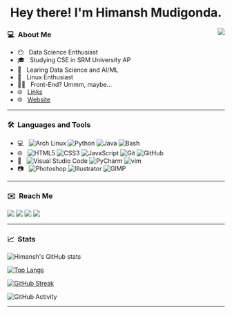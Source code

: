 <h1 align='center'> Hey there! I'm Himansh Mudigonda.</h1><img align="right" src="https://komarev.com/ghpvc/?username=ruhend&color=a67750">
</h1><h3> 💻 &nbsp;About Me </h3>

- 😶 &nbsp; Data Science Enthusiast
- 🎓 &nbsp; Studying CSE in SRM University AP
- 🌱 &nbsp; Learing Data Science and AI/ML
- 🐧 &nbsp; Linux Enthusiast
- 👨‍💻 &nbsp; Front-End? Ummm, maybe...
- 🌐 &nbsp; <a href='https://ruhend.github.io/links' target='_blank'>Links</a>
- 🌐 &nbsp; <a href='https://ruhend.github.io/' target='_blank'>Website</a>
<hr/>
<h3> 🛠 &nbsp;Languages and Tools</h3>

- 💻 &nbsp;
  ![Arch Linux](https://img.shields.io/badge/-Arch%20Linux-333333?style=flat-square&logo=arch-linux&color=21262e&logoWidth=40)
  ![Python](https://img.shields.io/badge/-Python-333333?style=flat-square&logo=Python&color=21262e&logoWidth=40)
  ![Java](https://img.shields.io/badge/-Java-333333?style=flat-square&logo=java&color=21262e&logoWidth=40)
  ![Bash](https://img.shields.io/badge/-Bash-333333?style=flat-square&logo=gnu-bash&color=21262e&logoColor=white&logoWidth=40)
- 🌐 &nbsp;
  ![HTML5](https://img.shields.io/badge/-HTML5-333333?style=flat-square&logo=HTML5&color=21262e&logoWidth=40)
  ![CSS3](https://img.shields.io/badge/-CSS-333333?style=flat-square&logo=CSS3&logoColor=254bdd&color=21262e&logoWidth=40)
  ![JavaScript](https://img.shields.io/badge/-JavaScript-333333?style=flat-square&logo=javascript&color=21262e&logoWidth=40)
  ![Git](https://img.shields.io/badge/-Git-333333?style=flat-square&logo=git&color=21262e&logoWidth=40)
  ![GitHub](https://img.shields.io/badge/-GitHub-333333?style=flat-square&logo=github&color=21262e&logoWidth=40)
- 🔧 &nbsp;
  ![Visual Studio Code](https://img.shields.io/badge/-Visual%20Studio%20Code-333333?style=flat-square&logo=visual-studio-code&logoColor=32ca70&color=21262e&logoWidth=40)
  ![PyCharm](https://img.shields.io/badge/-Pycharm-333333?style=flat-square&logo=pycharm&logoColor=21d789&color=21262e&logoWidth=40)
  ![vim](https://img.shields.io/badge/-vim-333333?style=flat-square&logo=vim&logoColor=afaf22&color=21262e&logoWidth=40)
- 📷 &nbsp;
  ![Photoshop](https://img.shields.io/badge/-Photoshop-333333?style=flat-square&logo=adobe-photoshop&color=21262e&logoWidth=40)
  ![Illustrator](https://img.shields.io/badge/-Illustrator-333333?style=flat-square&logo=adobe-illustrator&color=21262e&logoWidth=40)
  ![GIMP](https://img.shields.io/badge/-GIMP-333333?style=flat-square&logo=gimp&color=21262e&logoColor=a77750&logoWidth=40)

<hr/>
<h3> ✉️ &nbsp;Reach Me </h3>
<p>
  <a href="https://www.linkedin.com/in/himansh-m/" target="_blank"><img src="https://img.shields.io/badge/-LinkedIn-333333?style=flat-square&logo=Linkedin&logoColor=0a66c2&color=21262e&logoWidth=40"/></a>
  <a href="mailto:mudigonda.hmmanshh@gmail.com" target="_blank"><img src="https://img.shields.io/badge/Mail-333333?style=flat-square&logo=Gmail&color=21262e&logoWidth=40"/></a>
<a href="https://www.instagram.com/hmmanshh" target="_blank"><img src="https://img.shields.io/badge/-Instagram-333333?&style=flat-square&logo=instagram&color=21262e&logoWidth=40"></a>
  <a href="https://discord.com/users/783162586421133323" target="_blank"><img src="https://img.shields.io/badge/-Discord-333333?&style=flat-square&logo=Discord&color=21262e&logoWidth=40"></a>
</p>
<hr/>
<h3> 📈 &nbsp;Stats </h3>
  
![Himansh's GitHub stats](https://github-readme-stats.vercel.app/api?username=ruhend&theme=gotham&show_icons=true&hide_border=true)

[![Top Langs](https://github-readme-stats.vercel.app/api/top-langs/?username=ruhend&layout=compact&exclude_repo=ruhend.github.io&theme=gotham&show_icons=true&hide_border=true)](https://github.com/ruhend/github-readme-stats)

[![GitHub Streak](https://github-readme-streak-stats.herokuapp.com/?user=ruhend&layout=compact&exclude_repo=ruhend.github.io&theme=gotham&show_icons=true&hide_border=true)](https://git.io/streak-stats)
<!-- 
<i>Random Programming joke for you</i><br>
![Jokes Card](https://readme-jokes.vercel.app/api) -->

![GitHub Activity](https://activity-graph.herokuapp.com/graph?username=ruhend&bg_color=0b1014&color=00b38c&line=289daa&point=00b38c&show_icons=true&hide_border=true)


<hr/>
